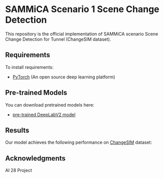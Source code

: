# SAMMiCA Scenario 1 Scene Change Detection
This repository is the official implementation of SAMMiCA scenario Scene Change Detection for Tunnel (ChangeSIM dataset).


## Requirements

To install requirements:

- [PyTorch](https://pytorch.org/) (An open source deep learning platform)


## Pre-trained Models

You can download pretrained models here:

- [pre-trained DeepLabV2 model](http://vllab.ucmerced.edu/ytsai/CVPR18/DeepLab_resnet_pretrained_init-f81d91e8.pth)


## Results

Our model achieves the following performance on [ChangeSIM](https://www.cityscapes-dataset.com/) dataset:

## Acknowledgments
AI 28 Project

